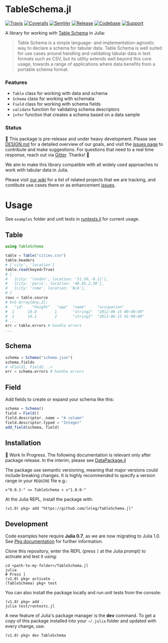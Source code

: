 # TableSchema.jl

[![Travis](https://travis-ci.org/frictionlessdata/TableSchema.jl.svg?branch=master)](https://travis-ci.org/frictionlessdata/TableSchema.jl)
[![Coveralls](http://img.shields.io/coveralls/frictionlessdata/TableSchema.jl.svg?branch=master)](https://coveralls.io/r/frictionlessdata/TableSchema.jl?branch=master)
[![SemVer](https://img.shields.io/badge/versions-SemVer-brightgreen.svg)](http://semver.org/)
[![Release](http://pkg.julialang.org/badges/JSON_1.0.svg)](http://pkg.julialang.org/?pkg=tableschema&ver=1.0)
[![Codebase](https://img.shields.io/badge/codebase-github-brightgreen)](https://github.com/frictionlessdata/tableschema-jl)
[![Support](https://img.shields.io/badge/support-discord-brightgreen)](https://discordapp.com/invite/Sewv6av)

A library for working with [Table Schema](http://specs.frictionlessdata.io/table-schema/) in Julia:

> Table Schema is a simple language- and implementation-agnostic way to declare a schema for tabular data. Table Schema is well suited for use cases around handling and validating tabular data in text formats such as CSV, but its utility extends well beyond this core usage, towards a range of applications where data benefits from a portable schema format.

### Features

- `Table` class for working with data and schema
- `Schema` class for working with schemata
- `Field` class for working with schema fields
- `validate` function for validating schema descriptors
- `infer` function that creates a schema based on a data sample

### Status

:construction: This package is pre-release and under heavy development. Please see [DESIGN.md](DESIGN.md) for a detailed overview of our goals, and visit the [issues page](https://github.com/frictionlessdata/TableSchema.jl/issues) to contribute and make suggestions. For questions that need to a real time response, reach out via [Gitter](https://gitter.im/frictionlessdata/chat). Thanks! :construction:

We aim to make this library compatible with all widely used approaches to work with tabular data in Julia.

Please visit [our wiki](https://github.com/frictionlessdata/DataPackage.jl/wiki) for a list of related projects that we are tracking, and contibute use cases there or as enhancement [issues](https://github.com/frictionlessdata/TableSchema.jl/issues).

# Usage

See `examples` folder and unit tests in [runtests.jl](test/runtests.jl) for current usage.

## Table

```Julia
using TableSchema

table = Table("cities.csv")
table.headers
# ['city', 'location']
table.read(keyed=True)
# [
#   {city: 'london', location: '51.50,-0.11'},
#   {city: 'paris', location: '48.85,2.30'},
#   {city: 'rome', location: 'N/A'},
# ]
rows = table.source
# 6×5 Array{Any,2}:
#   "id"    "height"   "age"  "name"     "occupation"         
#  1      10.0        1       "string1"  "2012-06-15 00:00:00"
#  2      10.1        2       "string2"  "2013-06-15 01:00:00"
# ...
err = table.errors # handle errors
...
```

## Schema

```Julia
schema = Schema("schema.json")
schema.fields
# <Field1, Field2...>
err = schema.errors # handle errors
```

## Field

Add fields to create or expand your schema like this:

```Julia
schema = Schema()
field = Field()
field.descriptor._name = "A column"
field.descriptor.typed = "Integer"
add_field(schema, field)
```

## Installation

:construction: Work In Progress. The following documentation is relevant only after package release. In the interim, please see [DataPackage.jl](https://github.com/frictionlessdata/DataPackage.jl)

The package use semantic versioning, meaning that major versions could include breaking changes. It is highly recommended to specify a version range in your `REQUIRE` file e.g.:

```
v"0.0.1-" <= TableSchema < v"1.0.0-"
```

At the Julia REPL, install the package with:

`(v1.0) pkg> add "https://github.com/loleg/TableSchema.jl"`

## Development

Code examples here require **Julia 0.7**, as we are now migrating to Julia 1.0. See [Pkg documentation](https://docs.julialang.org/en/v1.0.0/stdlib/Pkg/#Creating-your-own-packages-1) for further information.

Clone this repository, enter the REPL (press `]` at the Julia prompt) to activate and test it using:

```
cd <path-to-my-folder>/TableSchema.jl
julia
# Press ]
(v1.0) pkg> activate .
(TableSchema) pkg> test
```

You can also install the package locally and run unit tests from the console:

```
(v1.0) pkg> add .
julia test/runtests.jl
```

A new feature of Julia's package manager is the **dev** command. To get a copy of this package installed into your `~/.julia` folder and updated with every change, use:

`(v1.0) pkg> dev TableSchema`
